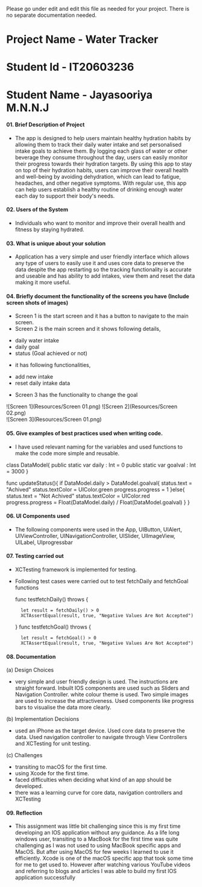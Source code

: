 Please go under edit and edit this file as needed for your project.  There is no separate documentation needed.

# Project Name - Water Tracker
# Student Id - IT20603236
# Student Name - Jayasooriya M.N.N.J

#### 01. Brief Description of Project 

* The app is designed to help users maintain healthy hydration habits by allowing them to track their daily water intake and set personalised intake goals to achieve them. By logging each glass of water or other beverage they consume throughout the day, users can easily monitor their progress towards their hydration targets. By using this app to stay on top of their hydration habits, users can improve their overall health and well-being by avoiding dehydration, which can lead to fatigue, headaches, and other negative symptoms. With regular use, this app can help users establish a healthy routine of drinking enough water each day to support their body's needs.

#### 02. Users of the System 
* Individuals who want to monitor and improve their overall health and fitness by staying hydrated.

#### 03. What is unique about your solution 
* Application has a very simple and user friendly interface which allows any type of users to easily use it and uses core data to preserve the data despite the app restarting so the tracking functionality is accurate and useable and has ability to add intakes, view them and reset the data making it more useful. 

#### 04. Briefly document the functionality of the screens you have (Include screen shots of images)
* Screen 1 is the start screen and it has a button to navigate to the main screen.
* Screen 2 is the main screen and it shows following details,
- daily water intake
- daily goal
- status (Goal achieved or not)
* it has following functionalities,
- add new intake
- reset daily intake data
* Screen 3 has the functionality to change the goal
 
![Screen 1](Resources/Screen 01.png)
![Screen 2](Resources/Screen 02.png)  
![Screen 3](Resources/Screen 01.png)    

#### 05. Give examples of best practices used when writing code.

* I have used relevant naming for the variables and used functions to make the code more simple and reusable.
 
class DataModel{
    public static var daily : Int = 0
    public static var goalval : Int = 3000
}

func updateStatus(){
        if DataModel.daily > DataModel.goalval{
            status.text = "Achived"
            status.textColor = UIColor.green
            progress.progress = 1
        }else{
            status.text = "Not Achived"
            status.textColor = UIColor.red
            progress.progress = Float(DataModel.daily) / Float(DataModel.goalval)
        }
}


#### 06. UI Components used

* The following components were used in the App, UIButton, UIAlert, UIViewController, UINavigationController, UISlider, UIImageView, UILabel, UIprogressbar

#### 07. Testing carried out

* XCTesting framework is implemented for testing.
* Following test cases were carried out to test fetchDaily and fetchGoal functions

    func testfetchDaily() throws {

        let result = fetchDaily() > 0
        XCTAssertEqual(result, true, "Negative Values Are Not Accepted")

    }
    func testfetchGoal() throws {

        let result = fetchGoal() > 0
        XCTAssertEqual(result, true, "Negative Values Are Not Accepted")

#### 08. Documentation 

(a) Design Choices
* very simple and user friendly design is used. The instructions are straight forward. Inbuilt IOS components are used such as Sliders and Navigation Controller. white colour theme is used. Two simple images are used to increase the attractiveness. Used components like progress bars to visualise the data more clearly.

(b) Implementation Decisions
* used an iPhone as the target device. Used core data to preserve the data. Used navigation controller to navigate through View Controllers and XCTesting for unit testing.

(c) Challenges
* transiting to macOS for the first time.
* using Xcode for the first time.
* faced difficulties when deciding what kind of an app should be developed.
* there was a learning curve for core data, navigation controllers and XCTesting 

#### 09. Reflection

* This assignment was little bit challenging since this is my first time developing an IOS application without any guidance. As a life long windows user, transiting to a MacBook for the first time was quite challenging as I was not used to using MacBook specific apps and MacOS. But after using MacOS for few weeks I learned to use it efficiently. Xcode is one of the macOS specific app that took some time for me to get used to. However after watching various YouTube videos and referring to blogs and articles I was able to build my first IOS application successfully
  

